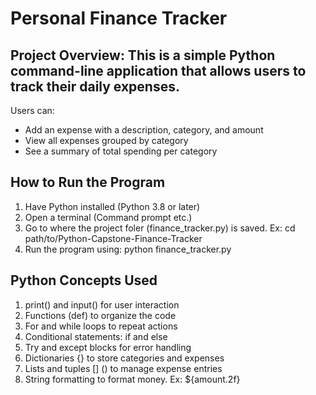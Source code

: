 # Personal Finance Tracker

## Project Overview: This is a simple Python command-line application that allows users to track their daily expenses. 

Users can:
- Add an expense with a description, category, and amount
- View all expenses grouped by category
- See a summary of total spending per category

## How to Run the Program

  1. Have Python installed (Python 3.8 or later)
  2. Open a terminal (Command prompt etc.)
  3. Go to where the project foler (finance_tracker.py) is saved. Ex: cd path/to/Python-Capstone-Finance-Tracker
  4. Run the program using: python finance_tracker.py

## Python Concepts Used
 
 1. print() and input() for user interaction
 2. Functions (def) to organize the code
 3. For and while loops to repeat actions
 4. Conditional statements: if and else
 5. Try and except blocks for error handling
 6. Dictionaries {} to store categories and expenses
 7. Lists and tuples [] () to manage expense entries
 8. String formatting to format money. Ex: ${amount.2f}
